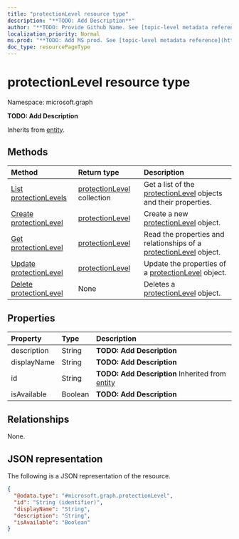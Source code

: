 ```yaml
---
title: "protectionLevel resource type"
description: "**TODO: Add Description**"
author: "**TODO: Provide Github Name. See [topic-level metadata reference](https://msgo.azurewebsites.net/add/document/guidelines/metadata.html#topic-level-metadata)**"
localization_priority: Normal
ms.prod: "**TODO: Add MS prod. See [topic-level metadata reference](https://msgo.azurewebsites.net/add/document/guidelines/metadata.html#topic-level-metadata)**"
doc_type: resourcePageType
---
```


# protectionLevel resource type

Namespace: microsoft.graph

**TODO: Add Description**


Inherits from [entity](../resources/entity.md).

## Methods
|Method|Return type|Description|
|:---|:---|:---|
|[List protectionLevels](../api/protectionlevel-list.md)|[protectionLevel](../resources/protectionlevel.md) collection|Get a list of the [protectionLevel](../resources/protectionlevel.md) objects and their properties.|
|[Create protectionLevel](../api/protectionlevel-create.md)|[protectionLevel](../resources/protectionlevel.md)|Create a new [protectionLevel](../resources/protectionlevel.md) object.|
|[Get protectionLevel](../api/protectionlevel-get.md)|[protectionLevel](../resources/protectionlevel.md)|Read the properties and relationships of a [protectionLevel](../resources/protectionlevel.md) object.|
|[Update protectionLevel](../api/protectionlevel-update.md)|[protectionLevel](../resources/protectionlevel.md)|Update the properties of a [protectionLevel](../resources/protectionlevel.md) object.|
|[Delete protectionLevel](../api/protectionlevel-delete.md)|None|Deletes a [protectionLevel](../resources/protectionlevel.md) object.|

## Properties
|Property|Type|Description|
|:---|:---|:---|
|description|String|**TODO: Add Description**|
|displayName|String|**TODO: Add Description**|
|id|String|**TODO: Add Description** Inherited from [entity](../resources/entity.md)|
|isAvailable|Boolean|**TODO: Add Description**|

## Relationships
None.

## JSON representation
The following is a JSON representation of the resource.
<!-- {
  "blockType": "resource",
  "keyProperty": "id",
  "@odata.type": "microsoft.graph.protectionLevel",
  "baseType": "microsoft.graph.entity",
  "openType": false
}
-->
``` json
{
  "@odata.type": "#microsoft.graph.protectionLevel",
  "id": "String (identifier)",
  "displayName": "String",
  "description": "String",
  "isAvailable": "Boolean"
}
```

